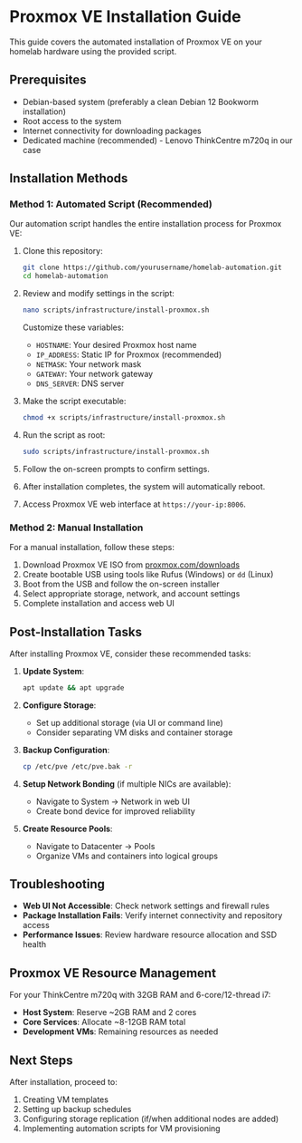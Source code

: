 # Proxmox VE Installation Guide

This guide covers the automated installation of Proxmox VE on your homelab hardware using the provided script.

## Prerequisites

- Debian-based system (preferably a clean Debian 12 Bookworm installation)
- Root access to the system
- Internet connectivity for downloading packages
- Dedicated machine (recommended) - Lenovo ThinkCentre m720q in our case

## Installation Methods

### Method 1: Automated Script (Recommended)

Our automation script handles the entire installation process for Proxmox VE:

1. Clone this repository:
   ```bash
   git clone https://github.com/yourusername/homelab-automation.git
   cd homelab-automation
   ```

2. Review and modify settings in the script:
   ```bash
   nano scripts/infrastructure/install-proxmox.sh
   ```
   
   Customize these variables:
   - `HOSTNAME`: Your desired Proxmox host name
   - `IP_ADDRESS`: Static IP for Proxmox (recommended)
   - `NETMASK`: Your network mask
   - `GATEWAY`: Your network gateway
   - `DNS_SERVER`: DNS server

3. Make the script executable:
   ```bash
   chmod +x scripts/infrastructure/install-proxmox.sh
   ```

4. Run the script as root:
   ```bash
   sudo scripts/infrastructure/install-proxmox.sh
   ```

5. Follow the on-screen prompts to confirm settings.

6. After installation completes, the system will automatically reboot.

7. Access Proxmox VE web interface at `https://your-ip:8006`.

### Method 2: Manual Installation

For a manual installation, follow these steps:

1. Download Proxmox VE ISO from [proxmox.com/downloads](https://www.proxmox.com/downloads)
2. Create bootable USB using tools like Rufus (Windows) or `dd` (Linux)
3. Boot from the USB and follow the on-screen installer
4. Select appropriate storage, network, and account settings
5. Complete installation and access web UI

## Post-Installation Tasks

After installing Proxmox VE, consider these recommended tasks:

1. **Update System**:
   ```bash
   apt update && apt upgrade
   ```

2. **Configure Storage**:
   - Set up additional storage (via UI or command line)
   - Consider separating VM disks and container storage

3. **Backup Configuration**:
   ```bash
   cp /etc/pve /etc/pve.bak -r
   ```

4. **Setup Network Bonding** (if multiple NICs are available):
   - Navigate to System → Network in web UI
   - Create bond device for improved reliability

5. **Create Resource Pools**:
   - Navigate to Datacenter → Pools
   - Organize VMs and containers into logical groups

## Troubleshooting

- **Web UI Not Accessible**: Check network settings and firewall rules
- **Package Installation Fails**: Verify internet connectivity and repository access
- **Performance Issues**: Review hardware resource allocation and SSD health

## Proxmox VE Resource Management

For your ThinkCentre m720q with 32GB RAM and 6-core/12-thread i7:

- **Host System**: Reserve ~2GB RAM and 2 cores
- **Core Services**: Allocate ~8-12GB RAM total
- **Development VMs**: Remaining resources as needed

## Next Steps

After installation, proceed to:
1. Creating VM templates
2. Setting up backup schedules
3. Configuring storage replication (if/when additional nodes are added)
4. Implementing automation scripts for VM provisioning 